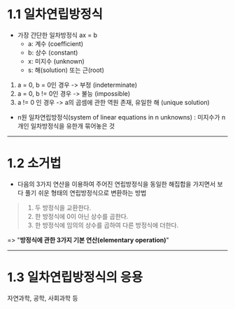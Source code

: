 # 1.1 일차연립방정식

* 가장 간단한 일차방정식 ax = b
  * a: 계수 (coefficient)
  * b: 상수 (constant)
  * x: 미지수 (unknown)
  * s: 해(solution) 또는 근(root)
1. a = 0, b = 0인 경우 -> 부정 (indeterminate)
2. a = 0, b != 0인 경우 -> 불능 (impossible)
3. a != 0 인 경우 -> a의 곱셈에 관한 역원 존재, 유일한 해 (unique solution)

* n원 일차연립방정식(system of linear equations in n unknowns) : 미지수가 n개인 일차방정식을 유한개 묶어놓은 것

---
# 1.2 소거법
* 다음의 3가지 연산을 이용하여 주어진 연립방정식을 동일한 해집합을 가지면서 보다 풀기 쉬운 형태의 연립방정식으로 변환하는 방법
> 1. 두 방정식을 교환한다.
> 2. 한 방정식에 0이 아닌 상수를 곱한다.
> 3. 한 방정식에 임의의 상수를 곱하여 다른 방정식에 더한다.

=> "**방정식에 관한 3가지 기본 연산(elementary operation)**"

---
# 1.3 일차연립방정식의 응용
자연과학, 공학, 사회과학 등

